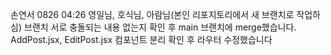 손연서 0826 04:26
영일님, 호식님, 아람님(본인 리포지토리에서 새 브랜치로 작업하심) 브랜치 서로 충돌되는 내용 없는지 확인 후 main 브랜치에 merge했습니다.
AddPost.jsx, EditPost.jsx 컴포넌트 분리 확인 후 라우터 수정했습니다
